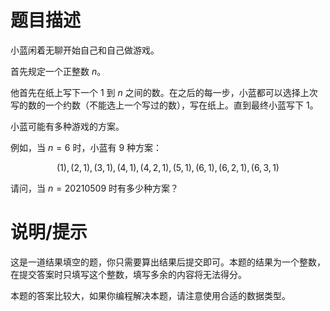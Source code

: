 # 题目描述

小蓝闲着无聊开始自己和自己做游戏。

首先规定一个正整数 $n$。

他首先在纸上写下一个 $1$ 到 $n$ 之间的数。在之后的每一步，小蓝都可以选择上次写的数的一个约数（不能选上一个写过的数），写在纸上。直到最终小蓝写下 $1$。

小蓝可能有多种游戏的方案。

例如，当 $n=6$ 时，小蓝有 $9$ 种方案：

$$(1), (2,1), (3,1), (4,1), (4,2,1), (5,1), (6,1), (6,2,1), (6,3,1)$$

请问，当 $n=20210509$ 时有多少种方案？

# 说明/提示

这是一道结果填空的题，你只需要算出结果后提交即可。本题的结果为一个整数，在提交答案时只填写这个整数，填写多余的内容将无法得分。

本题的答案比较大，如果你编程解决本题，请注意使用合适的数据类型。
